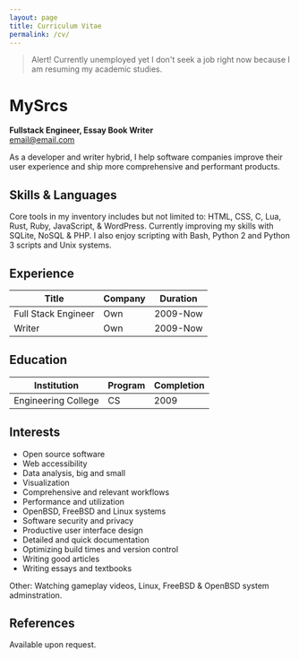 ```yaml
---
layout: page
title: Curriculum Vitae
permalink: /cv/
---
```


> Alert! Currently unemployed yet I don't seek a job right now because I am resuming my academic studies.

# MySrcs

 **Fullstack Engineer, Essay Book Writer**<br>
email@email.com

As a developer and writer hybrid, I help software companies improve their user experience and ship more comprehensive and performant products.


## Skills & Languages

Core tools in my inventory includes but not limited to: HTML, CSS, C, Lua, Rust, Ruby, JavaScript, & WordPress. Currently improving my skills with SQLite, NoSQL & PHP. I also enjoy scripting with Bash, Python 2 and Python 3 scripts and Unix systems.

## Experience

|Title|Company|Duration|
|-----|-------|--------|
|Full Stack Engineer|Own|2009-Now|
|Writer|Own|2009-Now|

## Education

|Institution|Program|Completion|
|-----------|-------|------|
|Engineering College|CS|2009|

## Interests

- Open source software 
- Web accessibility 
- Data analysis, big and small 
- Visualization
- Comprehensive and relevant workflows
- Performance and utilization 
- OpenBSD, FreeBSD and Linux systems
- Software security and privacy 
- Productive user interface design 
- Detailed and quick documentation
- Optimizing build times and version control
- Writing good articles
- Writing essays and textbooks

Other: Watching gameplay videos, Linux, FreeBSD & OpenBSD system adminstration.

## References

Available upon request.
